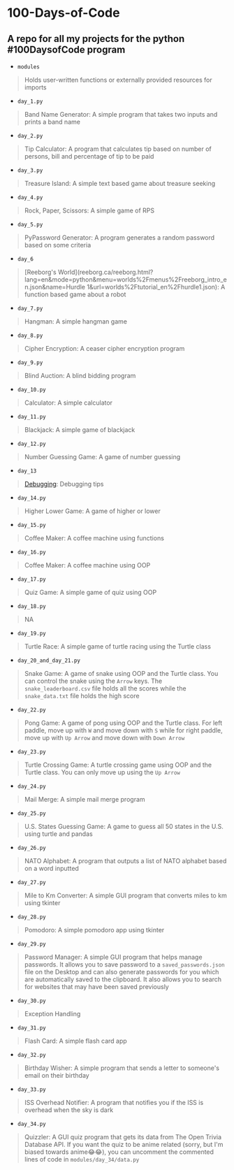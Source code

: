 # 100-Days-of-Code
## A repo for all my projects for the python #100DaysofCode program

- `modules`
> Holds user-written functions or externally provided resources for imports

- `day_1.py`
> Band Name Generator: A simple program that takes two inputs and prints a band name

- `day_2.py`
> Tip Calculator: A program that calculates tip based on number of persons, bill and percentage of tip to be paid

- `day_3.py`
> Treasure Island: A simple text based game about treasure seeking

- `day_4.py`
> Rock, Paper, Scissors: A simple game of RPS

- `day_5.py`
> PyPassword Generator: A program generates a random password based on some criteria

- `day_6`
> [Reeborg's World](reeborg.ca/reeborg.html?lang=en&mode=python&menu=worlds%2Fmenus%2Freeborg_intro_en.json&name=Hurdle 1&url=worlds%2Ftutorial_en%2Fhurdle1.json): A function based game about a robot

- `day_7.py`
> Hangman: A simple hangman game

- `day_8.py`
> Cipher Encryption: A ceaser cipher encryption program

- `day_9.py`
> Blind Auction: A blind bidding program

- `day_10.py`
> Calculator: A simple calculator

- `day_11.py`
> Blackjack: A simple game of blackjack

- `day_12.py`
> Number Guessing Game: A game of number guessing

- `day_13`
> [Debugging](https://repl.it/@appbrewery/day-13-1-exercise): Debugging tips

- `day_14.py`
> Higher Lower Game: A game of higher or lower

- `day_15.py`
> Coffee Maker: A coffee machine using functions

- `day_16.py`
> Coffee Maker: A coffee machine using OOP

- `day_17.py`
> Quiz Game: A simple game of quiz using OOP

- `day_18.py`
> NA

- `day_19.py`
> Turtle Race: A simple game of turtle racing using the Turtle class

- `day_20_and_day_21.py`
> Snake Game: A game of snake using OOP and the Turtle class. You can control the 
> snake using the `Arrow` keys. The `snake_leaderboard.csv` file holds all the scores
> while the `snake_data.txt` file holds the high score 

- `day_22.py`
> Pong Game: A game of pong using OOP and the Turtle class. For left paddle, move up 
> with `W` and move down with `S` while for right paddle, move up with `Up Arrow` 
> and move down with `Down Arrow`

- `day_23.py`
> Turtle Crossing Game: A turtle crossing game using OOP and the Turtle class. You can
> only move up using the `Up Arrow`

- `day_24.py`
> Mail Merge: A simple mail merge program

- `day_25.py`
> U.S. States Guessing Game: A game to guess all 50 states in the U.S. using turtle and 
> pandas

- `day_26.py`
> NATO Alphabet: A program that outputs a list of NATO alphabet based on a word
> inputted

- `day_27.py`
> Mile to Km Converter: A simple GUI program that converts miles to km using tkinter

- `day_28.py`
> Pomodoro: A simple pomodoro app using tkinter

- `day_29.py`
> Password Manager: A simple GUI program that helps manage passwords. It allows 
> you to save password to a `saved_passwords.json` file on the Desktop and can also 
> generate passwords for you which are automatically saved to the clipboard. It also 
> allows you to search for websites that may have been saved previously

- `day_30.py`
> Exception Handling

- `day_31.py`
> Flash Card: A simple flash card app

- `day_32.py`
> Birthday Wisher: A simple program that sends a letter to someone's email on their
> birthday

- `day_33.py`
> ISS Overhead Notifier: A program that notifies you if the ISS is 
> overhead when the sky is dark

- `day_34.py`
> Quizzler: A GUI quiz program that gets its data from The Open 
> Trivia Database API. If you want the quiz to be anime related 
> (sorry, but I'm biased towards anime😂😂), you can uncomment 
> the commented lines of code in `modules/day_34/data.py`
